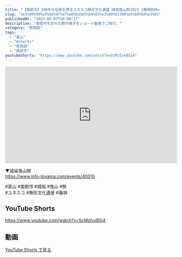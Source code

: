 ```yaml
---
title: "【南砺市】300年の伝統を誇るユネスコ無形文化遺産 城端曳山祭2023 (庵唄BGMver.) #shorts"
slug: "%e3%80%90%e5%8d%97%e7%a0%ba%e5%b8%82%e3%80%91300%e5%b9%b4%e3%81%ae%e4%bc%9d%e7%b5%b1%e3%82%92%e8%aa%87%e3%82%8b%e3%83%a6%e3%83%8d%e3%82%b9%e3%82%b3%e7%84%a1%e5%bd%a2%e6%96%87%e5%8c%96%e9%81%ba"
publishedAt: "2023-05-07T20:00:17"
description: "南砺市を訪れた際の様子をショート動画でご紹介。"
category: "県西部"
tags: 
  - "富山"
  - "#shorts"
  - "県西部"
  - "南砺市"
youtubeShorts: "https://www.youtube.com/watch?v=ScMzIvxBSi4"
---
```


<iframe width="560" height="315" src="https://www.youtube.com/embed/WDXO9YM6tnk" frameborder="0" allowfullscreen></iframe>

▼城端曳山祭<br />
https://www.info-toyama.com/events/40010

#富山 #南砺市 #城端 #曳山 #祭<br />
#ユネスコ #無形文化遺産 #庵唄

## YouTube Shorts

https://www.youtube.com/watch?v=ScMzIvxBSi4

## 動画

[YouTube Shorts で見る](https://www.youtube.com/watch?v=ScMzIvxBSi4)

